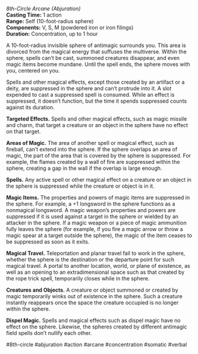 *8th-Circle Arcane (Abjuration)*  
**Casting Time:** 1 action  
**Range:** Self (10-foot-radius sphere)  
**Components:** V, S, M (powdered iron or iron filings)  
**Duration:** Concentration, up to 1 hour

A 10-foot-radius invisible sphere of antimagic surrounds you. This area is divorced from the magical energy that suffuses the multiverse. Within the sphere, spells can’t be cast, summoned creatures disappear, and even magic items become mundane. Until the spell ends, the sphere moves with you, centered on you.

Spells and other magical effects, except those created by an artifact or a deity, are suppressed in the sphere and can’t protrude into it. A slot expended to cast a suppressed spell is consumed. While an effect is suppressed, it doesn’t function, but the time it spends suppressed counts against its duration.

**Targeted Effects.** Spells and other magical effects, such as magic missile and charm, that target a creature or an object in the sphere have no effect on that target.

**Areas of Magic.** The area of another spell or magical effect, such as fireball, can’t extend into the sphere. If the sphere overlaps an area of magic, the part of the area that is covered by the sphere is suppressed. For example, the flames created by a wall of fire are suppressed within the sphere, creating a gap in the wall if the overlap is large enough.

**Spells.** Any active spell or other magical effect on a creature or an object in the sphere is suppressed while the creature or object is in it.

**Magic Items.** The properties and powers of magic items are suppressed in the sphere. For example, a +1 longsword in the sphere functions as a nonmagical longsword. A magic weapon’s properties and powers are suppressed if it is used against a target in the sphere or wielded by an attacker in the sphere. If a magic weapon or a piece of magic ammunition fully leaves the sphere (for example, if you fire a magic arrow or throw a magic spear at a target outside the sphere), the magic of the item ceases to be suppressed as soon as it exits.

**Magical Travel.** Teleportation and planar travel fail to work in the sphere, whether the sphere is the destination or the departure point for such magical travel. A portal to another location, world, or plane of existence, as well as an opening to an extradimensional space such as that created by the rope trick spell, temporarily closes while in the sphere.

**Creatures and Objects.** A creature or object summoned or created by magic temporarily winks out of existence in the sphere. Such a creature instantly reappears once the space the creature occupied is no longer within the sphere.

**Dispel Magic.** Spells and magical effects such as dispel magic have no effect on the sphere. Likewise, the spheres created by different antimagic field spells don’t nullify each other.

#8th-circle #abjuration #action #arcane #concentration #somatic #verbal
